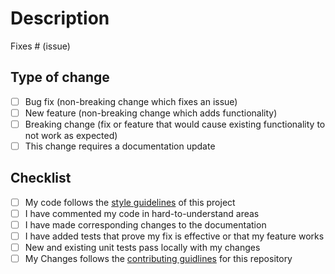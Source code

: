 # Description

<!-- Please include a summary of the change and which issue is fixed. Please also include relevant motivation and context. List any dependencies that are required for this change. -->

Fixes # (issue) <!-- Delete this line if no issue if fixed -->

## Type of change

<!-- Please delete options that are not relevant. -->

- [ ] Bug fix (non-breaking change which fixes an issue)
- [ ] New feature (non-breaking change which adds functionality)
- [ ] Breaking change (fix or feature that would cause existing functionality to not work as expected)
- [ ] This change requires a documentation update

## Checklist

<!-- Please check items that are relevent -->

- [ ] My code follows the [style guidelines](https://google.github.io/styleguide/cppguide.html) of this project
- [ ] I have commented my code in hard-to-understand areas
- [ ] I have made corresponding changes to the documentation
- [ ] I have added tests that prove my fix is effective or that my feature works
- [ ] New and existing unit tests pass locally with my changes
- [ ] My Changes follows the [contributing guidlines](https://github.com/hammadmajid/greedy-algorithm/blob/master/CONTRIBUTING.md) for this repository
